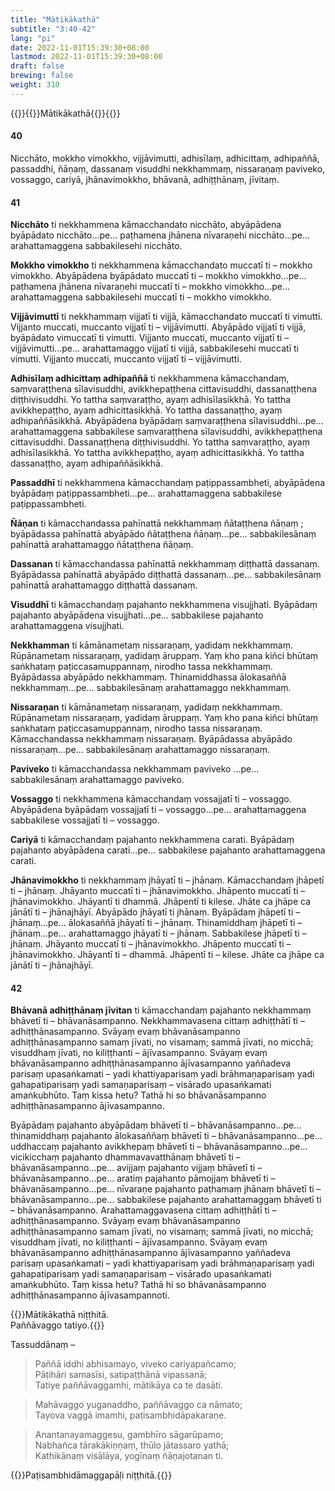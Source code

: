 ```yaml
---
title: "Mātikākathā"
subtitle: "3:40-42"
lang: "pi"
date: 2022-11-01T15:39:30+08:00
lastmod: 2022-11-01T15:39:30+08:00
draft: false
brewing: false
weight: 310
---
```



{{<subtitle>}}{{<suttalink src="ps3.10">}}Mātikākathā{{</suttalink>}}{{</subtitle>}}

#### 40

Nicchāto, mokkho vimokkho, vijjāvimutti, adhisīlaṃ, adhicittaṃ, adhipaññā, passaddhi, ñāṇaṃ, dassanaṃ visuddhi nekkhammaṃ, nissaraṇaṃ paviveko, vossaggo, cariyā, jhānavimokkho, bhāvanā, adhiṭṭhānaṃ, jīvitaṃ.

#### 41

**Nicchāto** ti nekkhammena kāmacchandato nicchāto, abyāpādena byāpādato nicchāto…pe… paṭhamena jhānena nīvaraṇehi nicchāto…pe… arahattamaggena sabbakilesehi nicchāto.

**Mokkho vimokkho** ti nekkhammena kāmacchandato muccatī ti – mokkho vimokkho. Abyāpādena byāpādato muccatī ti – mokkho vimokkho…pe… paṭhamena jhānena nīvaraṇehi muccatī ti – mokkho vimokkho…pe… arahattamaggena sabbakilesehi muccatī ti – mokkho vimokkho.

**Vijjāvimuttī** ti nekkhammaṃ vijjatī ti vijjā, kāmacchandato muccatī ti vimutti. Vijjanto muccati, muccanto vijjatī ti – vijjāvimutti. Abyāpādo vijjatī ti vijjā, byāpādato vimuccatī ti vimutti. Vijjanto muccati, muccanto vijjatī ti – vijjāvimutti…pe… arahattamaggo vijjatī ti vijjā, sabbakilesehi muccatī ti vimutti. Vijjanto muccati, muccanto vijjatī ti – vijjāvimutti.

**Adhisīlaṃ adhicittaṃ adhipaññā** ti nekkhammena kāmacchandaṃ, saṃvaraṭṭhena sīlavisuddhi, avikkhepaṭṭhena cittavisuddhi, dassanaṭṭhena diṭṭhivisuddhi. Yo tattha saṃvaraṭṭho, ayaṃ adhisīlasikkhā. Yo tattha avikkhepaṭṭho, ayaṃ adhicittasikkhā. Yo tattha dassanaṭṭho, ayaṃ adhipaññāsikkhā. Abyāpādena byāpādaṃ saṃvaraṭṭhena sīlavisuddhi…pe… arahattamaggena sabbakilese saṃvaraṭṭhena sīlavisuddhi, avikkhepaṭṭhena cittavisuddhi. Dassanaṭṭhena diṭṭhivisuddhi. Yo tattha saṃvaraṭṭho, ayaṃ adhisīlasikkhā. Yo tattha avikkhepaṭṭho, ayaṃ adhicittasikkhā. Yo tattha dassanaṭṭho, ayaṃ adhipaññāsikkhā.

**Passaddhī** ti nekkhammena kāmacchandaṃ paṭippassambheti, abyāpādena byāpādaṃ paṭippassambheti…pe… arahattamaggena sabbakilese paṭippassambheti.

**Ñāṇan** ti kāmacchandassa pahīnattā nekkhammaṃ ñātaṭṭhena ñāṇaṃ ; byāpādassa pahīnattā abyāpādo ñātaṭṭhena ñāṇaṃ…pe… sabbakilesānaṃ pahīnattā arahattamaggo ñātaṭṭhena ñāṇaṃ.

**Dassanan** ti kāmacchandassa pahīnattā nekkhammaṃ diṭṭhattā dassanaṃ. Byāpādassa pahīnattā abyāpādo diṭṭhattā dassanaṃ…pe… sabbakilesānaṃ pahīnattā arahattamaggo diṭṭhattā dassanaṃ.

**Visuddhī** ti kāmacchandaṃ pajahanto nekkhammena visujjhati. Byāpādaṃ pajahanto abyāpādena visujjhati…pe… sabbakilese pajahanto arahattamaggena visujjhati.

**Nekkhamman** ti kāmānametaṃ nissaraṇaṃ, yadidaṃ nekkhammaṃ. Rūpānametaṃ nissaraṇaṃ, yadidaṃ āruppaṃ. Yaṃ kho pana kiñci bhūtaṃ saṅkhataṃ paṭiccasamuppannaṃ, nirodho tassa nekkhammaṃ. Byāpādassa abyāpādo nekkhammaṃ. Thinamiddhassa ālokasaññā nekkhammaṃ…pe… sabbakilesānaṃ arahattamaggo nekkhammaṃ.

**Nissaraṇan** ti kāmānametaṃ nissaraṇaṃ, yadidaṃ nekkhammaṃ. Rūpānametaṃ nissaraṇaṃ, yadidaṃ āruppaṃ. Yaṃ kho pana kiñci bhūtaṃ saṅkhataṃ paṭiccasamuppannaṃ, nirodho tassa nissaraṇaṃ. Kāmacchandassa nekkhammaṃ nissaraṇaṃ. Byāpādassa abyāpādo nissaraṇaṃ…pe… sabbakilesānaṃ arahattamaggo nissaraṇaṃ.

**Paviveko** ti kāmacchandassa nekkhammaṃ paviveko …pe… sabbakilesānaṃ arahattamaggo paviveko.

**Vossaggo** ti nekkhammena kāmacchandaṃ vossajjatī ti – vossaggo. Abyāpādena byāpādaṃ vossajjatī ti – vossaggo…pe… arahattamaggena sabbakilese vossajjatī ti – vossaggo.

**Cariyā** ti kāmacchandaṃ pajahanto nekkhammena carati. Byāpādaṃ pajahanto abyāpādena carati…pe… sabbakilese pajahanto arahattamaggena carati.

**Jhānavimokkho** ti nekkhammaṃ jhāyatī ti – jhānaṃ. Kāmacchandaṃ jhāpetī ti – jhānaṃ. Jhāyanto muccatī ti – jhānavimokkho. Jhāpento muccatī ti – jhānavimokkho. Jhāyantī ti dhammā. Jhāpentī ti kilese. Jhāte ca jhāpe ca jānātī ti – jhānajhāyī. Abyāpādo jhāyatī ti jhānaṃ. Byāpādaṃ jhāpetī ti – jhānaṃ…pe… ālokasaññā jhāyatī ti – jhānaṃ. Thinamiddhaṃ jhāpetī ti – jhānaṃ…pe… arahattamaggo jhāyatī ti – jhānaṃ. Sabbakilese jhāpetī ti – jhānaṃ. Jhāyanto muccatī ti – jhānavimokkho. Jhāpento muccatī ti – jhānavimokkho. Jhāyantī ti – dhammā. Jhāpentī ti – kilese. Jhāte ca jhāpe ca jānātī ti – jhānajhāyī.

#### 42

**Bhāvanā adhiṭṭhānaṃ jīvitan** ti kāmacchandaṃ pajahanto nekkhammaṃ bhāvetī ti – bhāvanāsampanno. Nekkhammavasena cittaṃ adhiṭṭhātī ti – adhiṭṭhānasampanno. Svāyaṃ evaṃ bhāvanāsampanno adhiṭṭhānasampanno samaṃ jīvati, no visamaṃ; sammā jīvati, no micchā; visuddhaṃ jīvati, no kiliṭṭhanti – ājīvasampanno. Svāyaṃ evaṃ bhāvanāsampanno adhiṭṭhānasampanno ājīvasampanno yaññadeva parisaṃ upasaṅkamati – yadi khattiyaparisaṃ yadi brāhmaṇaparisaṃ yadi gahapatiparisaṃ yadi samaṇaparisaṃ – visārado upasaṅkamati amaṅkubhūto. Taṃ kissa hetu? Tathā hi so bhāvanāsampanno adhiṭṭhānasampanno ājīvasampanno.

Byāpādaṃ pajahanto abyāpādaṃ bhāvetī ti – bhāvanāsampanno…pe… thinamiddhaṃ pajahanto ālokasaññaṃ bhāvetī ti – bhāvanāsampanno…pe… uddhaccaṃ pajahanto avikkhepaṃ bhāvetī ti – bhāvanāsampanno…pe… vicikicchaṃ pajahanto dhammavavatthānaṃ bhāvetī ti – bhāvanāsampanno…pe… avijjaṃ pajahanto vijjaṃ bhāvetī ti – bhāvanāsampanno…pe… aratiṃ pajahanto pāmojjaṃ bhāvetī ti – bhāvanāsampanno…pe… nīvaraṇe pajahanto paṭhamaṃ jhānaṃ bhāvetī ti – bhāvanāsampanno…pe… sabbakilese pajahanto arahattamaggaṃ bhāvetī ti – bhāvanāsampanno. Arahattamaggavasena cittaṃ adhiṭṭhātī ti – adhiṭṭhānasampanno. Svāyaṃ evaṃ bhāvanāsampanno adhiṭṭhānasampanno samaṃ jīvati, no visamaṃ; sammā jīvati, no micchā; visuddhaṃ jīvati, no kiliṭṭhanti – ājīvasampanno. Svāyaṃ evaṃ bhāvanāsampanno adhiṭṭhānasampanno ājīvasampanno yaññadeva parisaṃ upasaṅkamati – yadi khattiyaparisaṃ yadi brāhmaṇaparisaṃ yadi gahapatiparisaṃ yadi samaṇaparisaṃ – visārado upasaṅkamati amaṅkubhūto. Taṃ kissa hetu? Tathā hi so bhāvanāsampanno adhiṭṭhānasampanno ājīvasampannoti.

{{<eof>}}Mātikākathā niṭṭhitā.<br>Paññāvaggo tatiyo.{{</eof>}}

Tassuddānaṃ –

> Paññā iddhi abhisamayo, viveko cariyapañcamo;  
> Pāṭihāri samasīsi, satipaṭṭhānā vipassanā;  
> Tatiye paññāvaggamhi, mātikāya ca te dasāti.

> Mahāvaggo yuganaddho, paññāvaggo ca nāmato;  
> Tayova vaggā imamhi, paṭisambhidāpakaraṇe.

> Anantanayamaggesu, gambhīro sāgarūpamo;  
> Nabhañca tārakākiṇṇaṃ, thūlo jātassaro yathā;  
> Kathikānaṃ visālāya, yogīnaṃ ñāṇajotanan ti.

{{<eof>}}Paṭisambhidāmaggapāḷi niṭṭhitā.{{</eof>}}